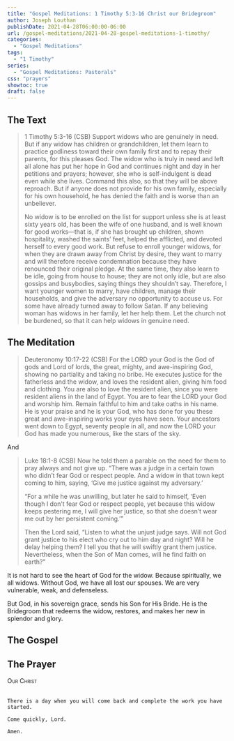```yaml
---
title: "Gospel Meditations: 1 Timothy 5:3-16 Christ our Bridegroom"
author: Joseph Louthan
publishDate: 2021-04-28T06:00:00-06:00
url: /gospel-meditations/2021-04-28-gospel-meditations-1-timothy/
categories:
  - "Gospel Meditations"
tags:
  - "1 Timothy"
series:
  - "Gospel Meditations: Pastorals"
css: "prayers"
showtoc: true
draft: false
---
```


## The Text

>1 Timothy 5:3-16 (CSB) Support widows who are genuinely in need. But if any widow has children or grandchildren, let them learn to practice godliness toward their own family first and to repay their parents, for this pleases God. The widow who is truly in need and left all alone has put her hope in God and continues night and day in her petitions and prayers; however, she who is self-indulgent is dead even while she lives. Command this also, so that they will be above reproach. But if anyone does not provide for his own family, especially for his own household, he has denied the faith and is worse than an unbeliever.
>
>No widow is to be enrolled on the list for support unless she is at least sixty years old, has been the wife of one husband, and is well known for good works—that is, if she has brought up children, shown hospitality, washed the saints’ feet, helped the afflicted, and devoted herself to every good work. But refuse to enroll younger widows, for when they are drawn away from Christ by desire, they want to marry and will therefore receive condemnation because they have renounced their original pledge. At the same time, they also learn to be idle, going from house to house; they are not only idle, but are also gossips and busybodies, saying things they shouldn’t say. Therefore, I want younger women to marry, have children, manage their households, and give the adversary no opportunity to accuse us. For some have already turned away to follow Satan. If any believing woman has widows in her family, let her help them. Let the church not be burdened, so that it can help widows in genuine need.

## The Meditation

>Deuteronomy 10:17-22 (CSB) For the LORD your God is the God of gods and Lord of lords, the great, mighty, and awe-inspiring God, showing no partiality and taking no bribe. He executes justice for the fatherless and the widow, and loves the resident alien, giving him food and clothing. You are also to love the resident alien, since you were resident aliens in the land of Egypt. You are to fear the LORD your God and worship him. Remain faithful to him and take oaths in his name. He is your praise and he is your God, who has done for you these great and awe-inspiring works your eyes have seen. Your ancestors went down to Egypt, seventy people in all, and now the LORD your God has made you numerous, like the stars of the sky.

And

>Luke 18:1-8 (CSB) Now he told them a parable on the need for them to pray always and not give up. “There was a judge in a certain town who didn’t fear God or respect people. And a widow in that town kept coming to him, saying, ‘Give me justice against my adversary.’
>
>“For a while he was unwilling, but later he said to himself, ‘Even though I don’t fear God or respect people, yet because this widow keeps pestering me, I will give her justice, so that she doesn’t wear me out by her persistent coming.’”
>
>Then the Lord said, “Listen to what the unjust judge says. Will not God grant justice to his elect who cry out to him day and night? Will he delay helping them? I tell you that he will swiftly grant them justice. Nevertheless, when the Son of Man comes, will he find faith on earth?”

It is not hard to see the heart of God for the widow. Because spiritually, we all widows. Without God, we have all lost our spouses. We are very vulnerable, weak, and defenseless.

But God, in his sovereign grace, sends his Son for His Bride. He is the Bridegroom that redeems the widow, restores, and makes her new in splendor and glory.

## The Gospel

## The Prayer

<div style="font-variant: small-caps;">
Our Christ
</div>
&nbsp;

```text
There is a day when you will come back and complete the work you have started.

Come quickly, Lord.

Amen.
```
